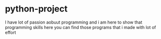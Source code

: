 # python-project
I have lot of passion aobuut programming and i am here to show that programming skills here you can find those programs that i made with lot of effort 
